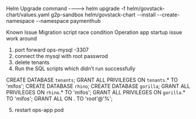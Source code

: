 Helm Upgrade command ---->
helm upgrade -f helm/govstack-chart/values.yaml g2p-sandbox helm/govstack-chart --install --create-namespace --namespace paymenthub

Known Issue 
Migration script race condition Operation app startup issue work around
1. port forward ops-mysql -3307
2. connect the mysql with root passwrod 
3. delete tenants 
4. Run the SQL scripts which didn’t run successfully

CREATE DATABASE `tenants`;
GRANT ALL PRIVILEGES ON `tenants`.* TO 'mifos';
CREATE DATABASE `rhino`;
CREATE DATABASE `gorilla`;
GRANT ALL PRIVILEGES ON `rhino`.* TO 'mifos';
GRANT ALL PRIVILEGES ON `gorilla`.* TO 'mifos';
GRANT ALL ON *.* TO 'root'@'%';

5. restart ops-app pod